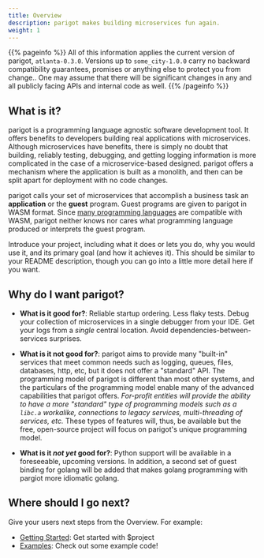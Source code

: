 ```yaml
---
title: Overview
description: parigot makes building microservices fun again.
weight: 1
---
```


{{% pageinfo %}} All of this information applies the current version of parigot,
`atlanta-0.3.0`.  Versions up to `some_city-1.0.0` carry no backward
compatibility guarantees, promises or anything else to protect you from change..
One may assume that there will be significant changes in any and all publicly
facing APIs and internal code as well.  {{% /pageinfo %}}


## What is it?
parigot is a programming language agnostic software development tool.  It offers
benefits to developers building real applications with microservices.  Although
microservices have benefits, there is simply no doubt that building,
reliably testing, debugging, and getting logging information is more 
complicated in the case of a microservice-based designed.  parigot offers a
mechanism where the application is built as a monolith, and then can be 
split apart for deployment with no code changes. 

parigot calls your set of microservices that accomplish a business task an
__application__ or the __guest__ program.  Guest programs are given to parigot
in WASM format.  Since [many programming languages](https://github.com/appcypher/awesome-wasm-langs)
are compatible with WASM, parigot neither knows nor cares what programming 
language produced or interprets the guest program.



Introduce your project, including what it does or lets you do, why you would use it, and its primary goal (and how it achieves it). This should be similar to your README description, though you can go into a little more detail here if you want.

## Why do I want parigot?

* **What is it good for?**: Reliable startup ordering.  Less flaky tests.  Debug your collection of microservices in a single debugger from your IDE.  Get your logs from a _single_ central location. Avoid dependencies-between-services surprises.

* **What is it not good for?**: parigot aims to provide many "built-in" services that meet common needs such as logging, queues, files, databases, http, etc, but it does not offer a "standard" API.  The programming model of parigot is different than most other systems, and the particulars of the programming model enable many of the advanced capabilities that parigot offers.  _For-profit entities will provide the ability to have a  more "standard" type of programming models such as a `libc.a` workalike, connections to legacy services, multi-threading of services, etc._  These types of features will, thus, be available but the free, open-source project will focus on parigot's unique programming model.

* **What is it *not yet* good for?**: Python support will be available in a foreseeable, upcoming versions.  In addition, a second set of guest binding for golang will be added that makes golang programming with pargiot more idiomatic golang.

## Where should I go next?

Give your users next steps from the Overview. For example:

* [Getting Started](/docs/getting-started/): Get started with $project
* [Examples](/docs/examples/): Check out some example code!


